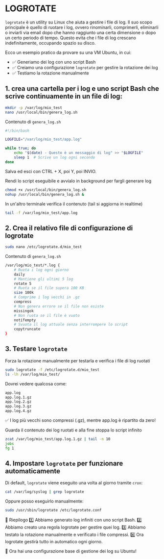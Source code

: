 # LOGROTATE

`logrotate` è un utility su Linux che aiuta a gestire i file di log. Il suo scopo principale è quello di ruotare i log, 
ovvero rinominarli, comprimerli, eliminarli o inviarli via email dopo che hanno raggiunto una certa dimensione o dopo un certo periodo di tempo. 
Questo evita che i file di log crescano indefinitamente, occupando spazio su disco.



Ecco un esempio pratico da provare su una VM Ubuntu, in cui:
- ✅ Generiamo dei log con uno script Bash
- ✅ Creiamo una configurazione `logrotate` per gestire la rotazione dei log
- ✅ Testiamo la rotazione manualmente



## 1. crea una cartella per i log e uno script Bash che scrive continuamente in un file di log:
```bash
mkdir -p /var/log/mio_test
nano /usr/local/bin/genera_log.sh
```


Contenuto di `genera_log.sh`
```bash
#!/bin/bash

LOGFILE="/var/log/mio_test/app.log"

while true; do
    echo "$(date) - Questo è un messaggio di log" >> "$LOGFILE"
    sleep 1  # Scrive un log ogni secondo
done
```
Salva ed esci con CTRL + X, poi Y, poi INVIO.


Rendi lo script eseguibile e avvialo in background per fargli generare log
```bash
chmod +x /usr/local/bin/genera_log.sh
nohup /usr/local/bin/genera_log.sh &
```
In un'altro terminale verifica il contenuto (tail si aggiorna in realtime)
```bash
tail -f /var/log/mio_test/app.log
```



## 2. Crea il relativo file di configurazione di logrotate
```bash
sudo nano /etc/logrotate.d/mio_test
```


Contenuto di `genera_log.sh`
```bash
/var/log/mio_test/*.log {
    # Ruota i log ogni giorno
    daily            
    # Mantiene gli ultimi 5 log
    rotate 5         
    # Ruota se il file supera 100 KB
    size 100k        
    # Comprime i log vecchi in .gz
    compress         
    # Non genera errore se il file non esiste
    missingok        
    # Non ruota se il file è vuoto
    notifempty       
    # Svuota il log attuale senza interrompere lo script
    copytruncate     
}
```



## 3. Testare `logrotate`
Forza la rotazione manualmente per testarla e verifica i file di log ruotati
```bash
sudo logrotate -f /etc/logrotate.d/mio_test
ls -lh /var/log/mio_test/
```
Dovrei vedere qualcosa come:
```bash
app.log
app.log.1.gz
app.log.2.gz
app.log.3.gz
app.log.4.gz
```
✅ I log più vecchi sono compressi (.gz), mentre app.log è ripartito da zero!


Guarda il contenuto dei log ruotati e alla fine stoppa lo script infinito
```bash
zcat /var/log/mio_test/app.log.1.gz | tail -n 10
jobs
fg 1
```



## 4. Impostare `logrotate` per funzionare automaticamente
Di default, `logrotate` viene eseguito una volta al giorno tramite `cron`:
```bash
cat /var/log/syslog | grep logrotate
```
Oppure posso eseguirlo manualmente:
```bash
sudo /usr/sbin/logrotate /etc/logrotate.conf

```

📌 Riepilogo
1️⃣ Abbiamo generato log infiniti con uno script Bash.
2️⃣ Abbiamo creato una regola logrotate per gestire quei log.
3️⃣ Abbiamo testato la rotazione manualmente e verificato i file compressi.
4️⃣ Ora logrotate gestirà tutto in automatico ogni giorno.

🚀 Ora hai una configurazione base di gestione dei log su Ubuntu!
